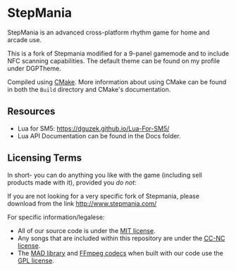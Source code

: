 StepMania
=========

StepMania is an advanced cross-platform rhythm game for home and arcade use.

This is a fork of Stepmania modified for a 9-panel gamemode and to include NFC scanning capabilities. The default theme can be found on my profile under DGPTheme.

Compiled using [CMake](http://www.cmake.org/). More information about using CMake can be found in both the `Build` directory and CMake's documentation.

## Resources

* Lua for SM5: https://dguzek.github.io/Lua-For-SM5/
* Lua API Documentation can be found in the Docs folder.

## Licensing Terms

In short- you can do anything you like with the game (including sell products made with it), provided you *do not*:

If you are not looking for a very specific fork of Stepmania, please download from the link http://www.stepmania.com/

For specific information/legalese:

* All of our source code is under the [MIT license](http://opensource.org/licenses/MIT).
* Any songs that are included within this repository are under the [<abbr title="Creative Commons Non-Commercial">CC-NC</abbr> license](https://creativecommons.org/).
* The [MAD library](http://www.underbit.com/products/mad/) and [FFmpeg codecs](https://www.ffmpeg.org/) when built with our code use the [GPL license](http://www.gnu.org).
